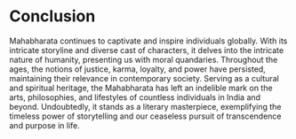 # Conclusion

Mahabharata continues to captivate and inspire individuals globally. With its intricate storyline and diverse cast of characters, it delves into the intricate nature of humanity, 
presenting us with moral quandaries. Throughout the ages, the notions of justice, karma, loyalty, and power have persisted, maintaining their relevance in contemporary society. 
Serving as a cultural and spiritual heritage, the Mahabharata has left an indelible mark on the arts, philosophies, and lifestyles of countless individuals in India and beyond. 
Undoubtedly, it stands as a literary masterpiece, exemplifying the timeless power of storytelling and our ceaseless pursuit of transcendence and purpose in life.
